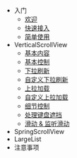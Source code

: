 * 入门
    * [欢迎](README)
    * [快速接入](GettingStart)
    * [简单使用](Usage)
* VerticalScrollView
    * [基本内容](BasicContent)
    * [基本控制](BasicControl)
    * [下拉刷新](Refresh)
    * [自定义下拉刷新](CustomRefresh)
    * [上拉加载](Loading)
    * [自定义上拉加载](CustomLoading)
    * [细节控制](DetailControl)
    * [处理键盘遮挡](TextInput)
    * [滑动 & 监听滑动](Scroll)
* SpringScrollView
* LargeList
* 注意事项
